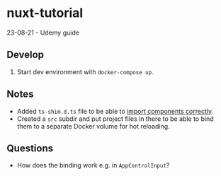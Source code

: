 # nuxt-tutorial
23-08-21 - Udemy guide 

## Develop

1. Start dev environment with `docker-compose up`.

## Notes
- Added `ts-shim.d.ts` file to be able to [import components correctly](https://github.com/nuxt/typescript/issues/153).
- Created a `src` subdir and put project files in there to be able to bind them to a separate Docker volume for hot reloading.

## Questions
- How does the binding work e.g. in `AppControlInput`?